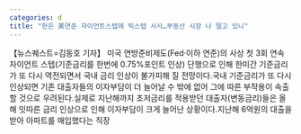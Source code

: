 ```yaml
---
categories: d
title: "한은 美연준 자이언트스텝에 빅스텝 시사…부동산 시장 나 떨고 있니"
---
```

【뉴스퀘스트=김동호 기자】 미국 연방준비제도(Fed·이하 연준)의 사상 첫 3회 연속 자이언트 스텝(기준금리를 한번에 0.75%포인트 인상) 단행으로 인해 한미간 기준금리가 또 다시 역전되면서 국내 금리 인상이 불가피해 질 전망이다.국내 기준금리가 또 다시 인상되면 기존 대출자들의 이자부담이 더 늘어날 수 밖에 없어 그에 따른 부작용이 속출할 것으로 우려된다.실제로 지난해까지 초저금리를 적용받던 대출자(변동금리)들은 올해 잇따른 금리 인상으로 인해 이자부담이 크게 늘어난 상황이다.지난해 6억원의 대출을 받아 아파트를 매입했다는 직장
